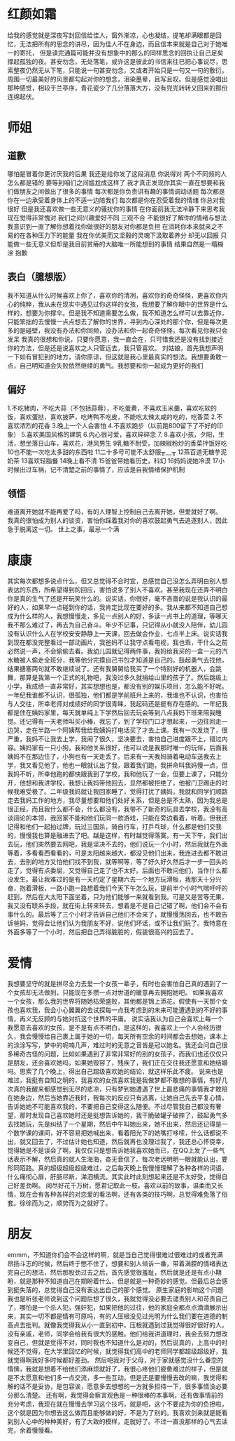 # 红颜如霜
给我的感觉就是深夜写封回信给佳人，窗外渐凉，心也凝结，提笔却满眼都是回忆，无法把所有的思念的讲尽，因为佳人不在身边，而且信本来就是自己对于她唯一的寄托， 但是读完通篇可能并没有想象中的那么的同样思念的回执让自己足矣撑起孤独的夜。甚安勿念，无处落笔，或许这是彼此的书信来往已把心事说尽，思索整夜仍然无从下笔，只能说一句甚安勿念，又或者开始只是一句又一句的敷衍。周围一切最美好的风景都勾起对你的想念，泪染墨晕，且写且叹。但是感觉没唱出那种感觉，相较于兰亭序，青花瓷少了几分落落大方，没有兜兜转转又回来的那份连绵起伏。
# 师姐
## 道歉
哪怕是冒着你更讨厌我的后果 我还是给你发了这段消息 你说得对 两个不同频的人怎么都是错的 要等到咱们之间尴尬成这样了 我才真正发现你其实一直在想要和我们做朋友之间做出了很多的事情 每次都是你负责讲有趣的事情调动话题 每次都是你在一边承受着身体上的不适一边陪我们 每次都是你在忍受着我的情绪 你总对我很好 但是我还喜欢做一些无意义的骚扰你的事情 在你面前我无法冷静下来思考我现在觉得非常愧对 我们之间兴趣爱好不同 三观不合 不能很好了解你的情绪与想法 我意识到一直了解你想着找你做很好的朋友对你都是负担 在消耗你本来就来之不易的在各种压力下的能量 我在你优美而又坚毅的灵魂下汲取着养分 却无以回报 只能做一些无意义但却是我目前贫瘠的大脑唯一所能想到的事情 结果自然是一塌糊涂 抱歉
## 表白（臆想版）
我不知道从什么时候喜欢上你了，喜欢你的清冽，喜欢你的奇奇怪怪，更喜欢你内心的纯粹，我从未在现实中遇见过你这样的女孩，我想要了解你眼中的世界是什么样的，想要为你撑伞。但是我不知道需要怎么做，我不知道怎么样可以去靠近你，只能笨拙的去慢慢一点点想去了解你的世界，寻到内心深处的那个你，但是每次更多的是碰壁，我没有办法和你同频，没办法和你一起奇奇怪怪，每次看见你我只会发呆
我真的很想和你说，只要你愿意，我一直会在，只可惜我还是没有找到接近你的方法，但是还是说喜欢之人只管远去，我只管喜欢。
刘姑娘，首先我想声明一下如有冒犯到的地方，请你原谅，但这就是我心里最真实的想法。我想要勇敢一点，自己明知道会失败依然继续的勇气。我想要和你一起成为更好的我们
## 偏好
1.不吃猪肉，不吃大蒜（不包括蒜蓉），不吃蛋黄，不喜欢玉米羹，喜欢吃软的饭，喜欢蛋挞，喜欢披萨，吃烤鸭不吃皮，不能吃太辣太咸的吃的，吃香菜
2.不喜欢浓烈的花香
3.晚上一个人会害怕
4.不喜欢跑步（以前跑800留下了不好的印象）
5.喜欢美国风格的建筑
6.内心很可爱，喜欢碎碎念
7.
8.喜欢小孩，夕阳，生活，想坐落日山车，喜欢花，港风男生
9乳糖不耐受，加辣椒粉炒的香菜拌饭好吃
10也不能一次吃太多甜的东西啦
11二十多号可能不太舒服╥﹏╥
12茶百道无糖芋泥奶茶
13喜欢轻脂餐
14晚上看不清
15爸爸带她看历史，科幻
16妈妈说她冷漠
17小时候出过车祸，记不清楚之前的事情了，应该是自我情绪保护机制
## 领悟
难道离开她就不能再爱了吗，有的人理智上控制自己去离开她，但爱就好了啊。
我真的很怕成为别人的谈资，害怕你踩着我对你的喜欢鼓起勇气去追逐别人，因此急于脱离这一切。
世上之事，最忌一个满
# 康康
其实每次都想多说点什么，但又总觉得不合时宜，总感觉自己没怎么弄明白别人想表达的东西，所希望得到的回应，害怕说多了别人不喜欢。甚至我现在还弄不明白你是真的生气了还是开玩笑什么的。说实话，你很好，毫不吝啬的说是我认识的最好的人，如果早一点碰到你的话，我肯定比现在要好的多。我从来都不知道自己想成为什么样的人，我想慢慢走，多见一点别人的好，多读一点书上的道理，等哪天我不那么难过了，再去为自己奋斗。年少不记事，只记得从小就没人陪伴，幼儿园没有认识什么人在学校安安静静上一天课，回去做会作业，七点半上床。说实话我到现在都没完整看过一部动画片，我爸妈不让我守点看电视，我也乖，干什么之前必然说一声，不会偷偷去看。我幼儿园就记得两件事，我妈给我买的一盒一元的汽水糖被人偷走全班分，我等他分完摸自己书包才知道是自己的。鼓起勇气去找他，结果搪塞两句就不敢继续说了。还有我舅舅给我买了一个特别好的机器人，会跳舞，那算是我第一个正式的礼物吧，我没过多久就捐给山里的孩子了。然后跳级上小学，我成绩一直非常好，其实想想也是，都没有别的娱乐项目，怎么能不好呢。一年纪我谁都不认识，很孤独，他们都是学前班升上来的，我谁也不认识，也害怕与人交往，所幸老师对成绩好的同学很青睐，我起码还是挺有存在感的。一年纪我都是住在姨妈家里，每天就单纯上下学然后回去玩会等到八点我妈下班来陪我睡觉。还记得有一天老师叫买小棒，我忘了，到了学校门口才想起来，一边往回走一边哭，走在半路一个阿姨帮我给我姨妈打电话买了才去上课。我有一次发烧了，很严重，我妈不让我去上学，我闹了很久，坚决要去，害怕自己进度跟不上，错过内容。姨妈家有一只小狗，我和他关系很好，他可以说是我那时唯一的玩伴，后面我姨妈不在那边住了，小狗也有一天走丢了。后来有一天我妈骑着电动车送我去上学，我又看见他了，他也一眼就认出了我，跟着我们跑，我拼命叫我妈慢一点，但我妈不听，所幸他跑的都快跟我到了学校，我和他玩了一会，但要上课了，只能分开，他想和我进学校，我想让我妈带他回去，显然都被拒绝了，他被门卫踢走的时候我难受极了。二年级我妈就让我回家睡了，觉得打扰了姨妈，我就和同学们顺路走去我妈工作的地方，我尽量想要和他们处好关系，但是总是不太熟，因为我总是很正经，而且我什么都不会，什么都没有，我带不了新奇的玩具去学校，我没有高谈阔论的本领，我回家不能和他们玩同一款游戏，只能在旁边看着，听着。但我还记得和他们一起拍过牌，玩过三国杀，骑自行车，打乒乓球，什么都是他们交我的，慢慢我也算是融进去了吧。越是这样，有时越觉得落寞。有一天下午，我们出去玩，他们突然要去网吧，我是坚决不去的，他们说玩一个小时，然后我就在外面等着，多看看西看看的，可是太阳越来越大，都没见他们出来，我连进去都不敢进去，去别的地方又怕他们找不到我，就等啊等，等了好久好久然后才一步一回头的走了，觉得有点委屈，又觉得自己走了也不太好。后面也不敢问他们，当作什么都没发生。最让我难过的是有一天约定了星期六去一个地方玩滑板，我那天十分兴奋，抱着滑板，一路小跑一路想着我们今天下午怎么玩，提前半个小时气喘吁吁的赶到，然后在大太阳下面坐着，只为他们能够一来就看到我。可是又是苦等无果，我又没有联系手段，就在街上转来转去，想着是不是自己记错了啊，他们会不会有事什么的。最后等了三个小时才告诉自己他们不会来了，就慢慢荡回去，也不敢告诉爸妈，觉得会让他们认为我朋友不好，说他们坏话，或不让我们玩了。我特意在外面多等了一个小时，然后把自己弄得脏脏的，假装很高兴的回去了。
# 爱情
我想要坚守的就是拼尽全力去爱一个女孩一辈子，有时也会害怕自己真的遇到了一个女孩却无法做到，只能现在多攒一点对世道的暖意再去拥抱她吧。
如果我喜欢一个女孩，那么我的世界将随她枯荣盛败，其他都是锦上添花。假使有一天那个女孩也喜欢我，我会小心翼翼的去试探每一点我考虑到的未来可能遭遇到的不好的事情，再义无反顾的与她对抗这个世界的平庸。
说实话我认为自己会喜欢上每一个我愿意去喜欢的女孩，是不是有点不明白，是这样的，我喜欢上一个人会经历很久，我会慢慢给自己裹上属于她的一切，每天所有空余的时间都会去想她，课本上的涂涂写写，梦中的呢喃几声，难过时的无意之音皆是冠以她名。我还会问自己很多稀奇古怪的问题，比如如果遇到了非常非常好的别的女孩子，而我们也还仅仅只是朋友，还会喜欢她吗，如果她毁容了，残疾了，我们正在交往我还愿意和她结婚吗。思索了几个晚上，得出自己超级喜欢她的结论，就这样乐此不疲。
说来也是难过，我挺有自知之明的，我喜欢的女孩喜欢我是我做梦都不敢想的事情，有好几次真的我醒来都感觉到无尽的悲凉，只有梦到她遭遇了世上最悲痛的事情我才敢陪在她身边，然后当她靠近我时，我每次的反应只有逃离，让她自己先去平复心情，告诉她她不可能喜欢我的，不要把自己变得这么随便。不过尽管我自己都没有奢望，那时发现自己喜欢她时还是挺想告诉她的，我干脆破罐子破摔了，鼓起勇气多去找她玩，先是纠结了一个星期，然后中午叫她出来，她不出来，然后还记得是一个数学课的课间，好不容易把她喊出来，看着阳光下的她嘴打哆嗦，什么话都说不出，就又回去了，不过估计她也知道，然后就再也没理过我了，我还总心怀侥幸，觉得她是不是误会了啊，我仅仅只是想告诉她我喜欢她而已，在QQ上发了一些气话表示不解，然后真的就人生海海，杳无音信了。每次老远明明一眼就能认出，要形同陌路。真的超级超级超级难过，之后每天晚上我慢慢理解了各种各样的词语，什么痛彻心扉，肝肠尽断，涕泗横流。其实此时此刻想起来还是不太好受，觉得自己好差劲啊。
阅尽好花千万树，愿君记取此一枝。喜欢以前的故事，温柔而又长情，现在会有各种各样的对恋爱的看法啊，还有各类的技巧啊，总觉得难免落了俗套。徐徐而为之，顺势而为之就好了。
# 朋友
emmm，不知道你们会不会这样的啊，就是当自己觉得很难过很难过的或者充满昂扬斗志的时候，然后终于憋不住了，想要和别人倾诉一番，带着满腔的情绪表达完自己的想法，然后那股劲过去之后，首先感觉很羞耻，然后就是还是有点小期盼，就是那种不知道自己在期盼着什么，但是就是一种奇妙的感觉。但最后总会感到挺失落的，总觉得自己没有表达出自己的那个感觉。
原生家庭的影响这个问题我也是听张老师说到这个问题后想了很久，我就觉得没必要去谴责别人和苛责自己了，哪怕是一个杀人犯，强奸犯，如果把他的过往，他的家庭全都点点滴滴展示出来，其实一切不都是情有可原吗，有的人压根没见过光明为什么我们要在道德的制高点去批判。就像我觉得我从小一直到初中，压根就遇到过我觉得很好很好的人，没有亲戚，老师，同学会给我有很大的感触。他们给我讲道理时，我会去努力想改变自己，但就是觉得不对，同时我也不知道什么是对的，然后说真的，上高中的时候还不觉得，在大学里回忆的时候，就觉得我们高中的老师同学都超级超级好，我就觉得啊我好多时候都好差劲。
然后吧我对于父母，对于家就感觉没什么眷恋的情愫，我就是想着不给他们添麻烦就好了，我很心疼他们疲惫难过的样子，但是就是不太愿意和他们多一点交流，多一些互动。但是还是要慢慢去改的嘛，我觉得和解的话不是妥协，是包容诶，愿意多去想想的一方就多担待一下，很多事情没必要分那么清楚。
还有啊，我觉得会察言观色是一种很棒的本事啊，还有做事情前的充分考虑，我现在就在慢慢去学习这个技巧，就是吧，这个不要成为你的负担啦，这个就是因为你想去这么做而且能够做的好，不是为了别的。我喜欢剑来就是能看到别人心中的种种美好，有了大致的模样，走就好了。不过一直没那样的心气去读完，余着慢慢看。
# 